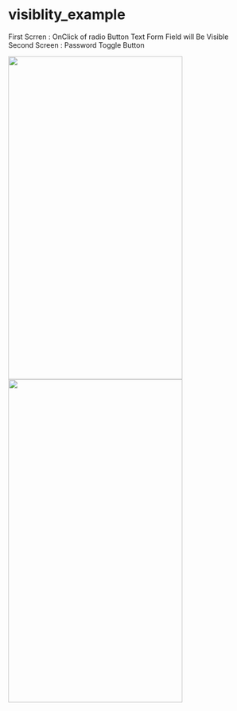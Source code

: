 # visiblity_example

First Scrren :  OnClick of radio Button Text Form Field will Be Visible \
Second Screen :  Password Toggle Button

<img src="https://user-images.githubusercontent.com/55477266/67267089-3ec4c000-f4cf-11e9-98d2-89906dc8c135.png" width="350" height="650">
<img src="https://user-images.githubusercontent.com/55477266/67267153-5f8d1580-f4cf-11e9-8dd7-fe5374a126f6.png" width="350" height="650">

